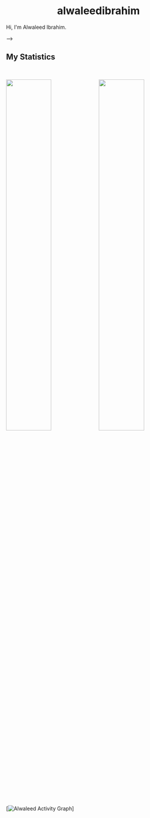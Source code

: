 <h1 align="center">
  <b>alwaleedibrahim</b>
</h1>

Hi, I'm Alwaleed Ibrahim.
<br>

-->

## My Statistics

<br/>
<p align="left">
  <img width="49.5%" src="https://github-readme-stats.vercel.app/api?username=alwaleedibrahim&show_icons=true&theme=gruvbox&hide_border=true" />
    <img width="49.5%" src="https://github-readme-streak-stats.herokuapp.com/?user=alwaleedibrahim&theme=gruvbox&hide_border=true" />
  </a>
</p>
<br>

[![Alwaleed Activity Graph](https://activity-graph.herokuapp.com/graph?username=alwaleedibrahim&custom_title=Alwaleed%20Ibrahim%20Contribution%20Graph&theme=gruvbox&bg_color=282828&hide_border=true&line=d1a01f&point=c58545)]

